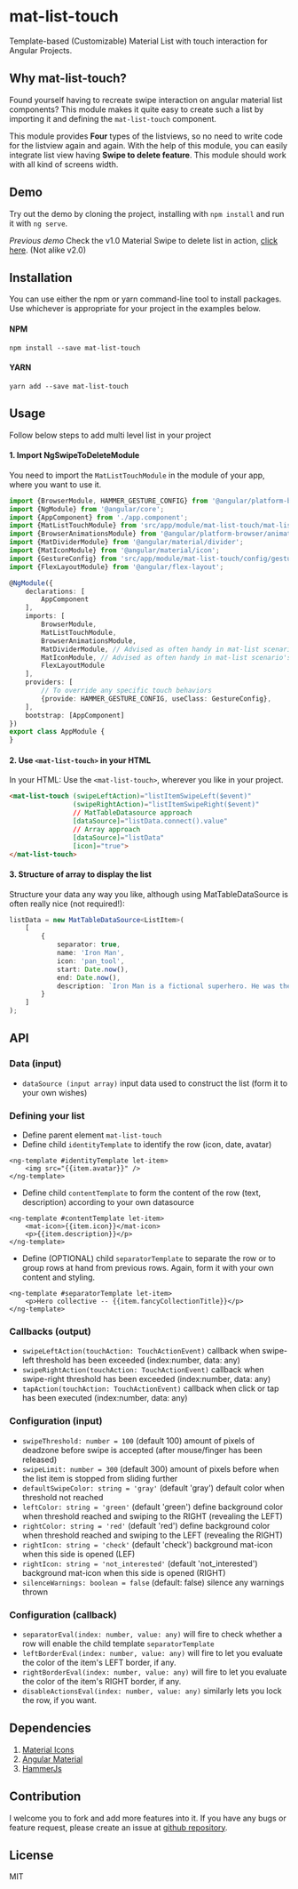 # mat-list-touch

Template-based (Customizable) Material List with touch interaction for Angular Projects.

## Why mat-list-touch?
Found yourself having to recreate swipe interaction on angular material list components? 
This module makes it quite easy to create such a list by importing it and defining the `mat-list-touch` component.
  

This module provides **Four** types of the listviews, so no need to write code for the listview again and again. With the help of this module, you can easily integrate list view having **Swipe to delete feature**. This module should work with all kind of screens width.

## Demo

Try out the demo by cloning the project, installing with `npm install` and run it with `ng serve`.

_Previous demo_
Check the v1.0 Material Swipe to delete list in action, [click here](http://plugins.codershood.info/#/plugins/ngstd-plugin).
(Not alike v2.0)

## Installation
You can use either the npm or yarn command-line tool to install packages. Use whichever is appropriate for your project in the examples below.

#### NPM
```  
npm install --save mat-list-touch
```
        
#### YARN
```          
yarn add --save mat-list-touch
```
        
## Usage
Follow below steps to add multi level list in your project

#### 1. Import NgSwipeToDeleteModule

You need to import the ```MatListTouchModule``` in the module of your app, where you want to use it.

```typescript        
import {BrowserModule, HAMMER_GESTURE_CONFIG} from '@angular/platform-browser';
import {NgModule} from '@angular/core';
import {AppComponent} from './app.component';
import {MatListTouchModule} from 'src/app/module/mat-list-touch/mat-list-touch.module';
import {BrowserAnimationsModule} from '@angular/platform-browser/animations';
import {MatDividerModule} from '@angular/material/divider';
import {MatIconModule} from '@angular/material/icon';
import {GestureConfig} from 'src/app/module/mat-list-touch/config/gesture-config';
import {FlexLayoutModule} from '@angular/flex-layout';

@NgModule({
    declarations: [
        AppComponent
    ],
    imports: [
        BrowserModule,
        MatListTouchModule,
        BrowserAnimationsModule,
        MatDividerModule, // Advised as often handy in mat-list scenario's
        MatIconModule, // Advised as often handy in mat-list scenario's
        FlexLayoutModule
    ],
    providers: [
        // To override any specific touch behaviors
        {provide: HAMMER_GESTURE_CONFIG, useClass: GestureConfig},
    ],
    bootstrap: [AppComponent]
})
export class AppModule {
}

```  

        
#### 2. Use ```<mat-list-touch>``` in your HTML

In your HTML: Use the ```<mat-list-touch>```, wherever you like in your project.

```html        
<mat-list-touch (swipeLeftAction)="listItemSwipeLeft($event)"
                (swipeRightAction)="listItemSwipeRight($event)"
                // MatTableDatasource approach
                [dataSource]="listData.connect().value"
                // Array approach
                [dataSource]="listData"
                [icon]="true">
</mat-list-touch>
```
        
#### 3. Structure of array to display the list

Structure your data any way you like, although using MatTableDataSource is often really nice (not required!):     
```typescript
listData = new MatTableDataSource<ListItem>(
    [
        {
            separator: true,
            name: 'Iron Man',
            icon: 'pan_tool',
            start: Date.now(),
            end: Date.now(),
            description: `Iron Man is a fictional superhero. He was the first, and will probably be the last.`,
        }
    ]
);
```
        
## API
### Data (input) 
* ``` dataSource (input array) ``` input data used to construct the list (form it to your own wishes)
### Defining your list
* Define parent element `mat-list-touch`
* Define child `identityTemplate` to identify the row (icon, date, avatar)
```angular2html
<ng-template #identityTemplate let-item> 
    <img src="{{item.avatar}}" /> 
</ng-template>
```
* Define child `contentTemplate` to form the content of the row (text, description) according to your own datasource
```angular2html
<ng-template #contentTemplate let-item>
    <mat-icon>{{item.icon}}</mat-icon>
    <p>{{item.description}}</p>
</ng-template>
```
* Define (OPTIONAL) child `separatorTemplate` to separate the row or to group rows at hand from previous rows. Again, form it with your own content and styling.
```angular2html
<ng-template #separatorTemplate let-item>
    <p>Hero collective -- {{item.fancyCollectionTitle}}</p>
</ng-template>
```
### Callbacks (output)
* ``` swipeLeftAction(touchAction: TouchActionEvent) ``` callback when swipe-left threshold has been exceeded (index:number, data: any)
* ``` swipeRightAction(touchAction: TouchActionEvent) ``` callback when swipe-right threshold has been exceeded (index:number, data: any)
* ``` tapAction(touchAction: TouchActionEvent) ``` callback when click or tap has been executed (index:number, data: any)
### Configuration (input)
* ``` swipeThreshold: number = 100 ``` (default 100) amount of pixels of deadzone before swipe is accepted (after mouse/finger has been released)
* ``` swipeLimit: number = 300 ``` (default 300) amount of pixels before when the list item is stopped from sliding further
* ``` defaultSwipeColor: string = 'gray' ``` (default 'gray') default color when threshold not reached
* ``` leftColor: string = 'green' ``` (default 'green') define background color when threshold reached and swiping to the RIGHT (revealing the LEFT)
* ``` rightColor: string = 'red' ``` (default 'red') define background color when threshold reached and swiping to the LEFT (revealing the RIGHT)
* ``` rightIcon: string = 'check' ``` (default 'check') background mat-icon when this side is opened (LEF)
* ``` rightIcon: string = 'not_interested' ``` (default 'not_interested') background mat-icon when this side is opened (RIGHT)
* ``` silenceWarnings: boolean = false ``` (default: false) silence any warnings thrown
  
### Configuration (callback)
* ``` separatorEval(index: number, value: any) ``` will fire to check whether a row will enable the child template `separatorTemplate`
* ``` leftBorderEval(index: number, value: any) ``` will fire to let you evaluate the color of the item's LEFT border, if any.
* ``` rightBorderEval(index: number, value: any) ``` will fire to let you evaluate the color of the item's RIGHT border, if any.
* ``` disableActionsEval(index: number, value: any) ``` similarly lets you lock the row, if you want.
        
## Dependencies
1. [Material Icons](https://material.io/tools/icons/?style=baseline)
2. [Angular Material](https://material.angular.io)
3. [HammerJs](https://hammerjs.github.io/)

## Contribution

I welcome you to fork and add more features into it. If you have any bugs or feature request, please create an issue at [github repository](https://github.com/ShankyTiwari/ng-swipe-to-delete/issues).

## License

MIT
